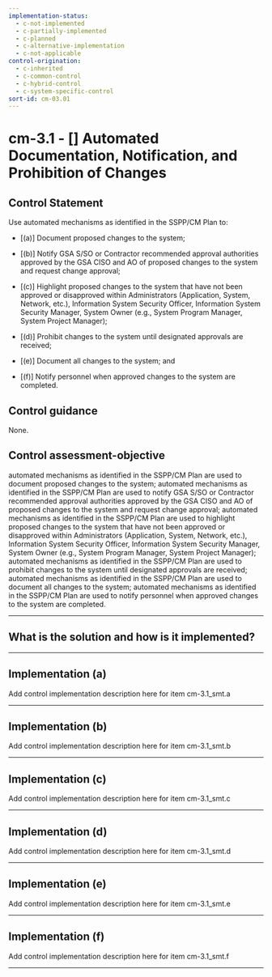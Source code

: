 ```yaml
---
implementation-status:
  - c-not-implemented
  - c-partially-implemented
  - c-planned
  - c-alternative-implementation
  - c-not-applicable
control-origination:
  - c-inherited
  - c-common-control
  - c-hybrid-control
  - c-system-specific-control
sort-id: cm-03.01
---
```


# cm-3.1 - \[\] Automated Documentation, Notification, and Prohibition of Changes

## Control Statement

Use automated mechanisms as identified in the SSPP/CM Plan to:

- \[(a)\] Document proposed changes to the system;

- \[(b)\] Notify GSA S/SO or Contractor recommended approval authorities approved by the GSA CISO and AO of proposed changes to the system and request change approval;

- \[(c)\] Highlight proposed changes to the system that have not been approved or disapproved within Administrators (Application, System, Network, etc.), Information System Security Officer, Information System Security Manager, System Owner (e.g., System Program Manager, System Project Manager);

- \[(d)\] Prohibit changes to the system until designated approvals are received;

- \[(e)\] Document all changes to the system; and

- \[(f)\] Notify personnel when approved changes to the system are completed.

## Control guidance

None.

## Control assessment-objective

automated mechanisms as identified in the SSPP/CM Plan are used to document proposed changes to the system;
automated mechanisms as identified in the SSPP/CM Plan are used to notify GSA S/SO or Contractor recommended approval authorities approved by the GSA CISO and AO of proposed changes to the system and request change approval;
automated mechanisms as identified in the SSPP/CM Plan are used to highlight proposed changes to the system that have not been approved or disapproved within Administrators (Application, System, Network, etc.), Information System Security Officer, Information System Security Manager, System Owner (e.g., System Program Manager, System Project Manager);
automated mechanisms as identified in the SSPP/CM Plan are used to prohibit changes to the system until designated approvals are received;
automated mechanisms as identified in the SSPP/CM Plan are used to document all changes to the system;
automated mechanisms as identified in the SSPP/CM Plan are used to notify personnel when approved changes to the system are completed.

______________________________________________________________________

## What is the solution and how is it implemented?

<!-- Please leave this section blank and enter implementation details in the parts below. -->

______________________________________________________________________

## Implementation (a)

Add control implementation description here for item cm-3.1_smt.a

______________________________________________________________________

## Implementation (b)

Add control implementation description here for item cm-3.1_smt.b

______________________________________________________________________

## Implementation (c)

Add control implementation description here for item cm-3.1_smt.c

______________________________________________________________________

## Implementation (d)

Add control implementation description here for item cm-3.1_smt.d

______________________________________________________________________

## Implementation (e)

Add control implementation description here for item cm-3.1_smt.e

______________________________________________________________________

## Implementation (f)

Add control implementation description here for item cm-3.1_smt.f

______________________________________________________________________
